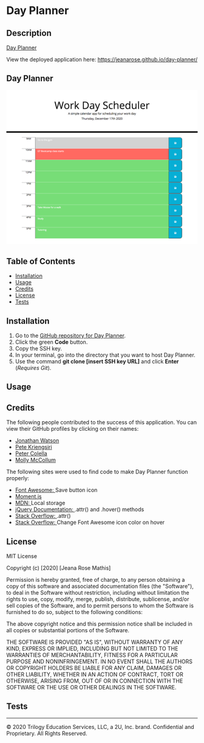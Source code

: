 # Day Planner

## Description
[Day Planner](https://jeanarose.github.io/day-planner/) 

View the deployed application here: https://jeanarose.github.io/day-planner/

## Day Planner

![Screenshot of Day Planner webpage.](day-planner-screenshot.png)

## Table of Contents 
* [Installation](#installation)
* [Usage](#usage)
* [Credits](#credits)
* [License](#license)
* [Tests](#tests)

## Installation
1. Go to the [GitHub repository for Day Planner](https://github.com/jeanarose/day-planner).
2. Click the green **Code** button.
3. Copy the SSH key.
4. In your terminal, go into the directory that you want to host Day Planner. 
5. Use the command **git clone [insert SSH key URL]** and click **Enter** (*Requires Git*).

## Usage


## Credits
The following people contributed to the success of this application. You can view their GitHub profiles by clicking on their names:
* [Jonathan Watson](https://github.com/jonathanjwatson)
* [Pete Kriengsiri](https://github.com/pkriengsiri)
* [Peter Colella](https://github.com/petercolella)
* [Molly McCollum](https://github.com/mollymccollumwx)

The following sites were used to find code to make Day Planner function properly:
* [Font Awesome: ](https://fontawesome.com/icons/save?style=solid)Save button icon
* [Moment.js](https://momentjs.com/docs/)
* [MDN: ](https://developer.mozilla.org/en-US/docs/Web/API/Window/localStorage)Local storage
* [jQuery Documentation: ](https://api.jquery.com).attr() and .hover() methods
* [Stack Overflow: ](https://stackoverflow.com/questions/24687431/using-jquery-attr-to-set-css).attr()
* [Stack Overflow: ](https://stackoverflow.com/questions/25770590/change-color-when-hover-a-font-awesome-icon)Change Font Awesome icon color on hover

## License
MIT License

Copyright (c) [2020] [Jeana Rose Mathis]

Permission is hereby granted, free of charge, to any person obtaining a copy
of this software and associated documentation files (the "Software"), to deal
in the Software without restriction, including without limitation the rights
to use, copy, modify, merge, publish, distribute, sublicense, and/or sell
copies of the Software, and to permit persons to whom the Software is
furnished to do so, subject to the following conditions:

The above copyright notice and this permission notice shall be included in all
copies or substantial portions of the Software.

THE SOFTWARE IS PROVIDED "AS IS", WITHOUT WARRANTY OF ANY KIND, EXPRESS OR
IMPLIED, INCLUDING BUT NOT LIMITED TO THE WARRANTIES OF MERCHANTABILITY,
FITNESS FOR A PARTICULAR PURPOSE AND NONINFRINGEMENT. IN NO EVENT SHALL THE
AUTHORS OR COPYRIGHT HOLDERS BE LIABLE FOR ANY CLAIM, DAMAGES OR OTHER
LIABILITY, WHETHER IN AN ACTION OF CONTRACT, TORT OR OTHERWISE, ARISING FROM,
OUT OF OR IN CONNECTION WITH THE SOFTWARE OR THE USE OR OTHER DEALINGS IN THE
SOFTWARE.

## Tests

---

© 2020 Trilogy Education Services, LLC, a 2U, Inc. brand. Confidential and Proprietary. All Rights Reserved.